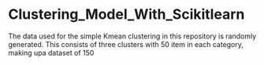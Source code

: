 # Clustering_Model_With_Scikitlearn

The data used for the simple Kmean clustering in this repository is randomly generated. This consists of three clusters with 50 item in each category, making upa dataset of 150